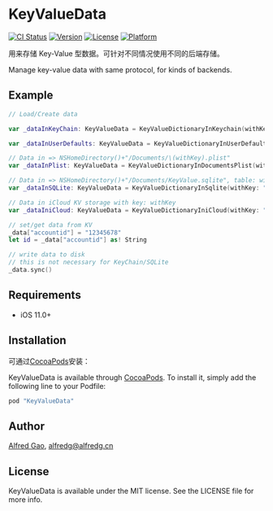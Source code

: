 # KeyValueData

[![CI Status](http://img.shields.io/travis/1Fr3dG/KeyValueData.svg?style=flat)](https://travis-ci.org/1fr3dg/KeyValueData)
[![Version](https://img.shields.io/cocoapods/v/KeyValueData.svg?style=flat)](http://cocoapods.org/pods/KeyValueData)
[![License](https://img.shields.io/cocoapods/l/KeyValueData.svg?style=flat)](http://cocoapods.org/pods/KeyValueData)
[![Platform](https://img.shields.io/cocoapods/p/KeyValueData.svg?style=flat)](http://cocoapods.org/pods/KeyValueData)

用来存储 Key-Value 型数据。可针对不同情况使用不同的后端存储。

Manage key-value data with same protocol, for kinds of backends.

## Example

~~~swift
// Load/Create data

var _dataInKeyChain: KeyValueData = KeyValueDictionaryInKeychain(withKey: "account")

var _dataInUserDefaults: KeyValueData = KeyValueDictionaryInUserDefaults(withKey: "account")

// Data in => NSHomeDirectory()+"/Documents/\(withKey).plist"
var _dataInPlist: KeyValueData = KeyValueDictionaryInDocumentsPlist(withKey: "account")

// Data in => NSHomeDirectory()+"/Documents/KeyValue.sqlite", table: withKey
var _dataInSQLite: KeyValueData = KeyValueDictionaryInSqlite(withKey: "account")

// Data in iCloud KV storage with key: withKey
var _dataIniCloud: KeyValueData = KeyValueDictionaryIniCloud(withKey: "account")

// set/get data from KV
_data["accountid"] = "12345678"
let id = _data["accountid"] as! String

// write data to disk
// this is not necessary for KeyChain/SQLite
_data.sync()

~~~

## Requirements

* iOS 11.0+

## Installation

可通过[CocoaPods](http://cocoapods.org)安装：

KeyValueData is available through [CocoaPods](http://cocoapods.org). To install
it, simply add the following line to your Podfile:

```ruby
pod "KeyValueData"
```

## Author

[Alfred Gao](http://alfredg.org), [alfredg@alfredg.cn](mailto:alfredg@alfredg.cn)

## License

KeyValueData is available under the MIT license. See the LICENSE file for more info.
